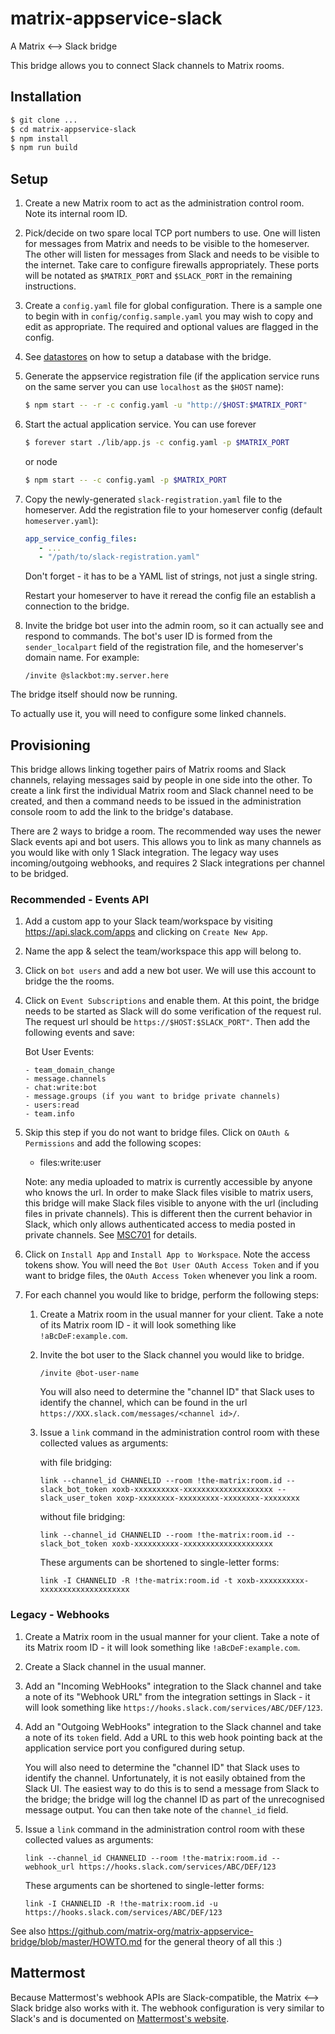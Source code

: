 # matrix-appservice-slack
A Matrix &lt;--> Slack bridge

This bridge allows you to connect Slack channels to Matrix rooms.

Installation
------------

```sh
$ git clone ...
$ cd matrix-appservice-slack
$ npm install
$ npm run build
```

Setup
-----

1. Create a new Matrix room to act as the administration control room. Note its
   internal room ID.

1. Pick/decide on two spare local TCP port numbers to use. One will listen for
   messages from Matrix and needs to be visible to the homeserver. The other
   will listen for messages from Slack and needs to be visible to the internet.
   Take care to configure firewalls appropriately. These ports will be notated
   as `$MATRIX_PORT` and `$SLACK_PORT` in the remaining instructions.

1. Create a `config.yaml` file for global configuration. There is a sample
   one to begin with in `config/config.sample.yaml` you may wish to copy and
   edit as appropriate. The required and optional values are flagged in the config.


1. See [datastores](docs/datastores.md) on how to setup a database with the bridge.

1. Generate the appservice registration file (if the application service runs
   on the same server you can use `localhost` as the `$HOST` name):

   ```sh
   $ npm start -- -r -c config.yaml -u "http://$HOST:$MATRIX_PORT"
   ```

1. Start the actual application service. You can use forever

   ```sh
   $ forever start ./lib/app.js -c config.yaml -p $MATRIX_PORT
   ```

   or node

   ```sh
   $ npm start -- -c config.yaml -p $MATRIX_PORT
   ```

1. Copy the newly-generated `slack-registration.yaml` file to the homeserver.
   Add the registration file to your homeserver config (default `homeserver.yaml`):

   ```yaml
   app_service_config_files:
      - ...
      - "/path/to/slack-registration.yaml"
   ```

   Don't forget - it has to be a YAML list of strings, not just a single string.

   Restart your homeserver to have it reread the config file an establish a
   connection to the bridge.

1. Invite the bridge bot user into the admin room, so it can actually see and
   respond to commands. The bot's user ID is formed from the `sender_localpart`
   field of the registration file, and the homeserver's domain name. For example:

   ```
   /invite @slackbot:my.server.here
   ```

The bridge itself should now be running.

To actually use it, you will need to configure some linked channels.

Provisioning
------------

This bridge allows linking together pairs of Matrix rooms and Slack channels,
relaying messages said by people in one side into the other. To create a link
first the individual Matrix room and Slack channel need to be created, and then
a command needs to be issued in the administration console room to add the link
to the bridge's database.

There are 2 ways to bridge a room. The recommended way uses the newer Slack events api
and bot users. This allows you to link as many channels as you would like with only
1 Slack integration. The legacy way uses incoming/outgoing webhooks, and requires
2 Slack integrations per channel to be bridged.

### Recommended - Events API

1. Add a custom app to your Slack team/workspace by visiting https://api.slack.com/apps
   and clicking on `Create New App`.

2. Name the app & select the team/workspace this app will belong to.

3. Click on `bot users` and add a new bot user. We will use this account to bridge the
   the rooms.

4. Click on `Event Subscriptions` and enable them. At this point, the bridge needs to be
   started as Slack will do some verification of the request rul. The request url should be
   `https://$HOST:$SLACK_PORT"`. Then add the following events and save:

   Bot User Events:

       - team_domain_change
       - message.channels
       - chat:write:bot
       - message.groups (if you want to bridge private channels)
       - users:read
       - team.info

5. Skip this step if you do not want to bridge files.
   Click on `OAuth & Permissions` and add the following scopes:

   - files:write:user

   Note: any media uploaded to matrix is currently accessible by anyone who knows the url.
   In order to make Slack files visible to matrix users, this bridge will make Slack files
   visible to anyone with the url (including files in private channels). This is different
   then the current behavior in Slack, which only allows authenticated access to media
   posted in private channels. See [MSC701](https://github.com/matrix-org/matrix-doc/issues/701)
   for details.

6. Click on `Install App` and `Install App to Workspace`. Note the access tokens show.
   You will need the `Bot User OAuth Access Token` and if you want to bridge files, the
   `OAuth Access Token` whenever you link a room.

7. For each channel you would like to bridge, perform the following steps:

   1. Create a Matrix room in the usual manner for your client. Take a note of its
      Matrix room ID - it will look something like `!aBcDeF:example.com`.

   2. Invite the bot user to the Slack channel you would like to bridge.

       ```
       /invite @bot-user-name
       ```

       You will also need to determine the "channel ID" that Slack uses to identify
       the channel, which can be found in the url `https://XXX.slack.com/messages/<channel id>/`.

   3. Issue a ``link`` command in the administration control room with these
      collected values as arguments:

      with file bridging:

         ```
         link --channel_id CHANNELID --room !the-matrix:room.id --slack_bot_token xoxb-xxxxxxxxxx-xxxxxxxxxxxxxxxxxxxx --slack_user_token xoxp-xxxxxxxx-xxxxxxxxx-xxxxxxxx-xxxxxxxx
         ```
      without file bridging:

         ```
         link --channel_id CHANNELID --room !the-matrix:room.id --slack_bot_token xoxb-xxxxxxxxxx-xxxxxxxxxxxxxxxxxxxx
         ```

      These arguments can be shortened to single-letter forms:

         ```
         link -I CHANNELID -R !the-matrix:room.id -t xoxb-xxxxxxxxxx-xxxxxxxxxxxxxxxxxxxx
         ```


### Legacy - Webhooks

1. Create a Matrix room in the usual manner for your client. Take a note of its
   Matrix room ID - it will look something like `!aBcDeF:example.com`.

1. Create a Slack channel in the usual manner.

1. Add an "Incoming WebHooks" integration to the Slack channel and take a note
   of its "Webhook URL" from the integration settings in Slack - it will look
   something like `https://hooks.slack.com/services/ABC/DEF/123`.

1. Add an "Outgoing WebHooks" integration to the Slack channel and take a note
   of its `token` field. Add a URL to this web hook pointing back at the
   application service port you configured during setup.

   You will also need to determine the "channel ID" that Slack uses to identify
   the channel. Unfortunately, it is not easily obtained from the Slack UI. The
   easiest way to do this is to send a message from Slack to the bridge; the
   bridge will log the channel ID as part of the unrecognised message output.
   You can then take note of the `channel_id` field.

1. Issue a ``link`` command in the administration control room with these
   collected values as arguments:

   ```
   link --channel_id CHANNELID --room !the-matrix:room.id --webhook_url https://hooks.slack.com/services/ABC/DEF/123
   ```

   These arguments can be shortened to single-letter forms:

   ```
   link -I CHANNELID -R !the-matrix:room.id -u https://hooks.slack.com/services/ABC/DEF/123
   ```

See also https://github.com/matrix-org/matrix-appservice-bridge/blob/master/HOWTO.md for the general theory of all this :)


Mattermost
----------

Because Mattermost's webhook APIs are Slack-compatible, the Matrix &lt;--> Slack bridge
also works with it. The webhook configuration is very similar to Slack's and is
documented on [Mattermost's website](https://www.mattermost.org/webhooks/).
